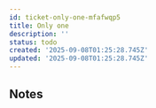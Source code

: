 ```yaml
---
id: ticket-only-one-mfafwqp5
title: Only one
description: ''
status: todo
created: '2025-09-08T01:25:28.745Z'
updated: '2025-09-08T01:25:28.745Z'
---
```


## Notes
